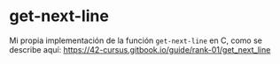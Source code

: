 # get-next-line
Mi propia implementación de la función `get-next-line` en C, como se describe aquí:
https://42-cursus.gitbook.io/guide/rank-01/get_next_line
